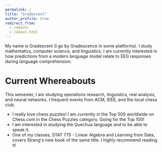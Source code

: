 ```yaml
---
permalink: /
title: "Gradescent"
author_profile: true
redirect_from: 
  - /about/
  - /about.html
---
```


My name is Gradescent (I go by Gradescence in some platforms). I study mathematics, computer science, and linguistics. I am currently interested in how predictions from a modern language model relate to EEG responses during language comprehension.

Current Whereabouts
======
This semester, I am studying operations research, linguistics, real analysis, and neural networks. I frequent events from ACM, IEEE, and the local chess club.
- I really love chess puzzles! I am currently in the Top 500 worldwide on Chess.com in the Chess Puzzles category. Going for the Top 100!
- I am interested in studying the Quechua language and to be able to speak it.
- One of my classes, STAT 775 - Linear Algebra and Learning from Data, covers Strang's new book of the same title. I highly recommend reading it!
